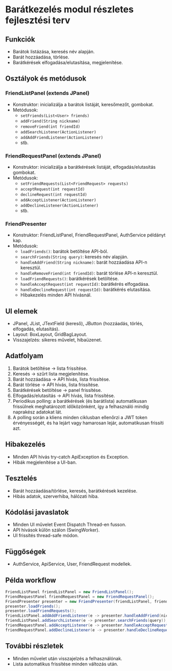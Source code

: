 # Barátkezelés modul részletes fejlesztési terv

## Funkciók

- Barátok listázása, keresés név alapján.
- Barát hozzáadása, törlése.
- Barátkérések elfogadása/elutasítása, megjelenítése.

## Osztályok és metódusok

### FriendListPanel (extends JPanel)
- Konstruktor: inicializálja a barátok listáját, keresőmezőt, gombokat.
- Metódusok:
  - `setFriends(List<User> friends)`
  - `addFriend(String nickname)`
  - `removeFriend(int friendId)`
  - `addSearchListener(ActionListener)`
  - `addAddFriendListener(ActionListener)`
  - stb.

### FriendRequestPanel (extends JPanel)
- Konstruktor: inicializálja a barátkérések listáját, elfogadás/elutasítás gombokat.
- Metódusok:
  - `setFriendRequests(List<FriendRequest> requests)`
  - `acceptRequest(int requestId)`
  - `declineRequest(int requestId)`
  - `addAcceptListener(ActionListener)`
  - `addDeclineListener(ActionListener)`
  - stb.

### FriendPresenter
- Konstruktor: FriendListPanel, FriendRequestPanel, AuthService példányt kap.
- Metódusok:
  - `loadFriends()`: barátok betöltése API-ból.
  - `searchFriends(String query)`: keresés név alapján.
  - `handleAddFriend(String nickname)`: barát hozzáadása API-n keresztül.
  - `handleRemoveFriend(int friendId)`: barát törlése API-n keresztül.
  - `loadFriendRequests()`: barátkérések betöltése.
  - `handleAcceptRequest(int requestId)`: barátkérés elfogadása.
  - `handleDeclineRequest(int requestId)`: barátkérés elutasítása.
  - Hibakezelés minden API hívásnál.

## UI elemek

- JPanel, JList, JTextField (kereső), JButton (hozzáadás, törlés, elfogadás, elutasítás).
- Layout: BoxLayout, GridBagLayout.
- Visszajelzés: sikeres művelet, hibaüzenet.

## Adatfolyam

1. Barátok betöltése → lista frissítése.
2. Keresés → szűrt lista megjelenítése.
3. Barát hozzáadása → API hívás, lista frissítése.
4. Barát törlése → API hívás, lista frissítése.
5. Barátkérések betöltése → panel frissítése.
6. Elfogadás/elutasítás → API hívás, lista frissítése.
7. Periodikus polling: a barátkérések (és barátlista) automatikusan frissülnek meghatározott időközönként, így a felhasználó mindig naprakész adatokat lát.
8. A polling során a kliens minden ciklusban ellenőrzi a JWT token érvényességét, és ha lejárt vagy hamarosan lejár, automatikusan frissíti azt.

## Hibakezelés

- Minden API hívás try-catch ApiException és Exception.
- Hibák megjelenítése a UI-ban.

## Tesztelés

- Barát hozzáadása/törlése, keresés, barátkérések kezelése.
- Hibás adatok, szerverhiba, hálózati hiba.

## Kódolási javaslatok

- Minden UI művelet Event Dispatch Thread-en fusson.
- API hívások külön szálon (SwingWorker).
- UI frissítés thread-safe módon.

## Függőségek

- AuthService, ApiService, User, FriendRequest modellek.

## Példa workflow

```java
FriendListPanel friendListPanel = new FriendListPanel();
FriendRequestPanel friendRequestPanel = new FriendRequestPanel();
FriendPresenter presenter = new FriendPresenter(friendListPanel, friendRequestPanel, authService);
presenter.loadFriends();
presenter.loadFriendRequests();
friendListPanel.addAddFriendListener(e -> presenter.handleAddFriend(nickname));
friendListPanel.addSearchListener(e -> presenter.searchFriends(query));
friendRequestPanel.addAcceptListener(e -> presenter.handleAcceptRequest(requestId));
friendRequestPanel.addDeclineListener(e -> presenter.handleDeclineRequest(requestId));
```

## További részletek

- Minden művelet után visszajelzés a felhasználónak.
- Lista automatikus frissítése minden változás után.
